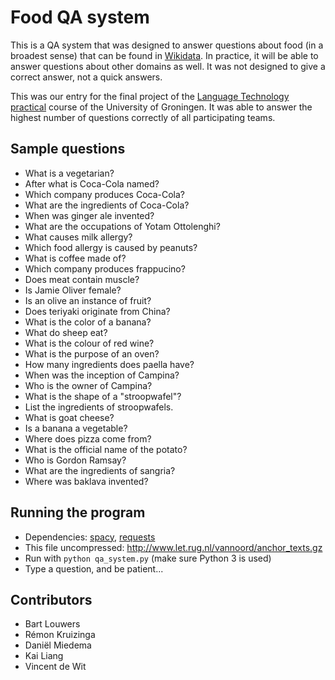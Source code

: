 # Food QA system

This is a QA system that was designed to answer questions about food (in a broadest sense) that can be found in [Wikidata](https://www.wikidata.org/wiki/Wikidata:Main_Page). In practice, it will be able to answer questions about other domains as well. It was not designed to give a correct answer, not a quick answers.

This was our entry for the final project of the [Language Technology practical](https://www.rug.nl/ocasys/feb/vak/show?code=KIB.PTT07) course of the University of Groningen. It was able to answer the highest number of questions correctly of all participating teams.

## Sample questions

- What is a vegetarian?
- After what is Coca-Cola named?
- Which company produces Coca-Cola?
- What are the ingredients of Coca-Cola?
- When was ginger ale invented?
- What are the occupations of Yotam Ottolenghi?
- What causes milk allergy?
- Which food allergy is caused by peanuts?
- What is coffee made of?
- Which company produces frappucino?
- Does meat contain muscle?
- Is Jamie Oliver female?
- Is an olive an instance of fruit?
- Does teriyaki originate from China?
- What is the color of a banana?
- What do sheep eat?
- What is the colour of red wine?
- What is the purpose of an oven?
- How many ingredients does paella have?
- When was the inception of Campina?
- Who is the owner of Campina?
- What is the shape of a "stroopwafel"?
- List the ingredients of stroopwafels.
- What is goat cheese?
- Is a banana a vegetable?
- Where does pizza come from?
- What is the official name of the potato?
- Who is Gordon Ramsay?
- What are the ingredients of sangria?
- Where was baklava invented?

## Running the program

- Dependencies: [spacy](https://spacy.io/), [requests](http://docs.python-requests.org/en/master/)
- This file uncompressed: http://www.let.rug.nl/vannoord/anchor_texts.gz
- Run with `python qa_system.py` (make sure Python 3 is used)
- Type a question, and be patient...

## Contributors

- Bart Louwers
- Rémon Kruizinga
- Daniël Miedema
- Kai Liang
- Vincent de Wit

